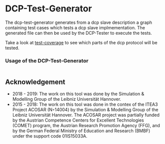 # DCP-Test-Generator
The dcp-test-generator generates from a dcp slave description a graph containing test cases which tests a dcp slave implmementation. The generated file can then be used by the DCP-Tester to execute the tests. 

Take a look at [test-coverage](wiki) to see which parts of the dcp protocol will be tested. 

### Usage of the DCP-Test-Generator
```

```
## Acknowledgement ##
- 2018 - 2019: The work on this tool was done by the Simulation & Modelling Group of the Leibniz Universität Hannover.
- 2015 - 2018: The work on this tool was done in the contex of the ITEA3 Project ACOSAR (N◦14004) by the Simulation & Modelling Group of the Leibniz Universität Hannover. The ACOSAR project was partially funded by the Austrian Competence Centers for Excellent Technologies (COMET) program, the Austrian Research Promotion Agency (FFG), and by the German Federal Ministry of Education and Research (BMBF) under the support code 01lS15033A.
